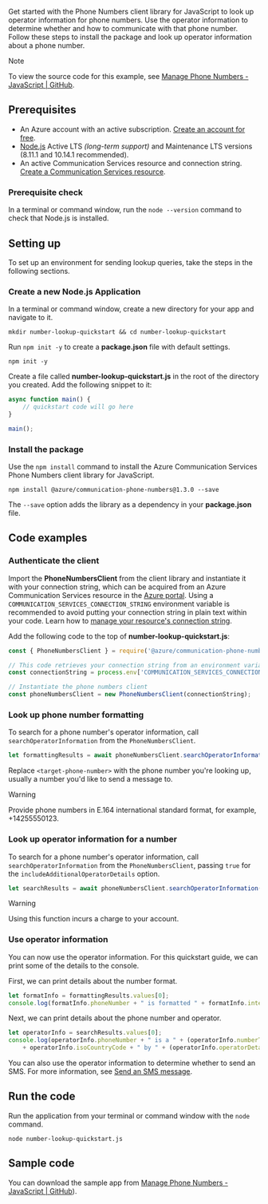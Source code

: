 Get started with the Phone Numbers client library for JavaScript to look up operator information for phone numbers. Use the operator information to determine whether and how to communicate with that phone number. Follow these steps to install the package and look up operator information about a phone number.

> [!NOTE]
> To view the source code for this example, see [Manage Phone Numbers - JavaScript | GitHub](https://github.com/Azure-Samples/communication-services-javascript-quickstarts/tree/main/lookup-phone-number).

## Prerequisites

- An Azure account with an active subscription. [Create an account for free](https://azure.microsoft.com/pricing/purchase-options/azure-account?cid=msft_learn).
- [Node.js](https://nodejs.org/) Active LTS _(long-term support)_ and Maintenance LTS versions (8.11.1 and 10.14.1 recommended).
- An active Communication Services resource and connection string. [Create a Communication Services resource](../../create-communication-resource.md).

### Prerequisite check

In a terminal or command window, run the `node --version` command to check that Node.js is installed.

## Setting up

To set up an environment for sending lookup queries, take the steps in the following sections.

### Create a new Node.js Application

In a terminal or command window, create a new directory for your app and navigate to it.

```console
mkdir number-lookup-quickstart && cd number-lookup-quickstart
```

Run `npm init -y` to create a **package.json** file with default settings.

```console
npm init -y
```

Create a file called **number-lookup-quickstart.js** in the root of the directory you created. Add the following snippet to it:

```javascript
async function main() {
    // quickstart code will go here
}

main();
```

### Install the package

Use the `npm install` command to install the Azure Communication Services Phone Numbers client library for JavaScript.

```console
npm install @azure/communication-phone-numbers@1.3.0 --save
```

The `--save` option adds the library as a dependency in your **package.json** file.

## Code examples

### Authenticate the client

Import the **PhoneNumbersClient** from the client library and instantiate it with your connection string, which can be acquired from an Azure Communication Services resource in the [Azure portal](https://portal.azure.com). Using a `COMMUNICATION_SERVICES_CONNECTION_STRING` environment variable is recommended to avoid putting your connection string in plain text within your code. Learn how to [manage your resource's connection string](../../create-communication-resource.md#store-your-connection-string).

Add the following code to the top of **number-lookup-quickstart.js**:

```javascript
const { PhoneNumbersClient } = require('@azure/communication-phone-numbers');

// This code retrieves your connection string from an environment variable
const connectionString = process.env['COMMUNICATION_SERVICES_CONNECTION_STRING'];

// Instantiate the phone numbers client
const phoneNumbersClient = new PhoneNumbersClient(connectionString);
```

### Look up phone number formatting

To search for a phone number's operator information, call `searchOperatorInformation` from the `PhoneNumbersClient`.

```javascript
let formattingResults = await phoneNumbersClient.searchOperatorInformation([ "<target-phone-number>" ]);
```

Replace `<target-phone-number>` with the phone number you're looking up, usually a number you'd like to send a message to.

> [!WARNING]
> Provide phone numbers in E.164 international standard format, for example, +14255550123.

### Look up operator information for a number

To search for a phone number's operator information, call `searchOperatorInformation` from the `PhoneNumbersClient`, passing `true` for the `includeAdditionalOperatorDetails` option.

```javascript
let searchResults = await phoneNumbersClient.searchOperatorInformation([ "<target-phone-number>" ], { "includeAdditionalOperatorDetails": true });
```

> [!WARNING]
> Using this function incurs a charge to your account.

### Use operator information

You can now use the operator information. For this quickstart guide, we can print some of the details to the console.

First, we can print details about the number format.

```javascript
let formatInfo = formattingResults.values[0];
console.log(formatInfo.phoneNumber + " is formatted " + formatInfo.internationalFormat + " internationally, and " + formatInfo.nationalFormat + " nationally");
```

Next, we can print details about the phone number and operator.

```javascript
let operatorInfo = searchResults.values[0];
console.log(operatorInfo.phoneNumber + " is a " + (operatorInfo.numberType ? operatorInfo.numberType : "unknown") + " number, operated in "
    + operatorInfo.isoCountryCode + " by " + (operatorInfo.operatorDetails.name ? operatorInfo.operatorDetails.name : "an unknown operator"));
```

You can also use the operator information to determine whether to send an SMS. For more information, see [Send an SMS message](../../sms/send.md).

## Run the code

Run the application from your terminal or command window with the `node` command.

```console
node number-lookup-quickstart.js
```

## Sample code

You can download the sample app from [Manage Phone Numbers - JavaScript | GitHub](https://github.com/Azure-Samples/communication-services-javascript-quickstarts/tree/main/lookup-phone-number)).
